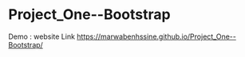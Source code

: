 # Project_One--Bootstrap

Demo : website Link
https://marwabenhssine.github.io/Project_One--Bootstrap/
